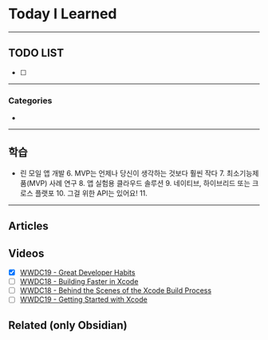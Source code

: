 # Today I Learned


---

## TODO LIST
- [ ] 

---

### Categories
- [](#)

---

## 학습
* 린 모일 앱 개발
	6. MVP는 언제나 당신이 생각하는 것보다 훨씬 작다
	7. 최소기능제품(MVP) 사례 연구
	8. 앱 실험용 클라우드 솔루션
	9. 네이티브, 하이브리드 또는 크로스 플랫포
	10. 그걸 위한 API는 있어요!
	11. 


---

## Articles

## Videos
- [x] [WWDC19 - Great Developer Habits](https://developer.apple.com/videos/wwdc2019/?q=habit)
- [ ] [WWDC18 - Building Faster in Xcode](https://developer.apple.com/videos/play/wwdc2018/408/)
- [ ] [WWDC18 - Behind the Scenes of the Xcode Build Process](https://developer.apple.com/videos/play/wwdc2018/415/)
- [ ] [WWDC19 - Getting Started with Xcode](https://developer.apple.com/videos/play/wwdc2019/404/)

## Related (only Obsidian)